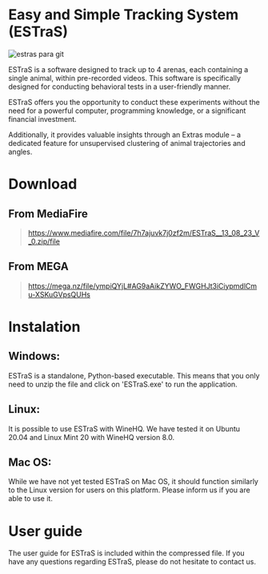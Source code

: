 # Easy and Simple Tracking System (ESTraS)

![estras para  git](https://github.com/A-Gasparyan/Easy-and-Simple-Tracking-System/assets/119131987/f5c3ebfb-9845-454a-a60a-55b3025e7dcc)

ESTraS is a software designed to track up to 4 arenas, each containing a single animal, within pre-recorded videos. This software is specifically designed for conducting behavioral tests in a user-friendly manner.

ESTraS offers you the opportunity to conduct these experiments without the need for a powerful computer, programming knowledge, or a significant financial investment.

Additionally, it provides valuable insights through an Extras module – a dedicated feature for unsupervised clustering of animal trajectories and angles.

# Download

## From MediaFire

>https://www.mediafire.com/file/7h7ajuvk7j0zf2m/ESTraS__13_08_23_V_0.zip/file

## From MEGA

>https://mega.nz/file/ympiQYjL#AG9aAikZYWO_FWGHJt3iCiypmdlCmu-XSKuGVpsQUHs

# Instalation

## Windows:
ESTraS is a standalone, Python-based executable. This means that you only need to unzip the file and click on 'ESTraS.exe' to run the application.

## Linux:
It is possible to use ESTraS with WineHQ. We have tested it on Ubuntu 20.04 and Linux Mint 20 with WineHQ version 8.0.

## Mac OS:
While we have not yet tested ESTraS on Mac OS, it should function similarly to the Linux version for users on this platform. 
Please inform us if you are able to use it.


# User guide

The user guide for ESTraS is included within the compressed file. If you have any questions regarding ESTraS, please do not hesitate to contact us.
